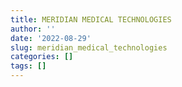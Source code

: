 ```yaml
---
title: MERIDIAN MEDICAL TECHNOLOGIES
author: ''
date: '2022-08-29'
slug: meridian_medical_technologies
categories: []
tags: []
---
```

